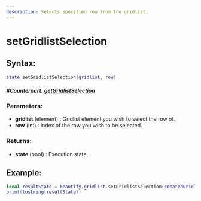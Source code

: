 ```yaml
---
description: Selects specified row from the gridlist.
---
```


# setGridlistSelection

## **Syntax:**

```lua
state setGridlistSelection(gridlist, row)
```

#### _**\#Counterpart:**_ [_**getGridlistSelection**_](getgridlistselection.md)

### **Parameters:**

* **gridlist** \(element\) : Gridlist element you wish to select the row of.
* **row** \(int\) : Index of the row you wish to be selected.

### **Returns:**

* **state** \(bool\) : Execution state.

## **Example:**

```lua
local resultState = beautify.gridlist.setGridlistSelection(createdGridlist, 1)
print(tostring(resultState))
```

